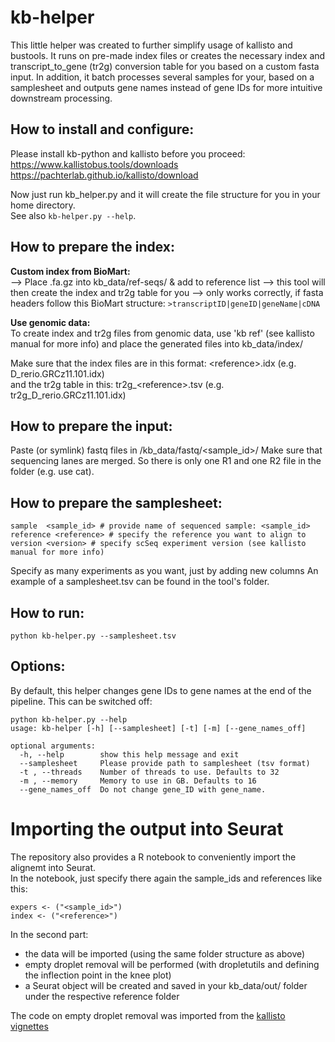 # kb-helper

This little helper was created to further simplify usage of kallisto and bustools.
It runs on pre-made index files or creates the necessary index and transcript_to_gene (tr2g) conversion table for you based on a custom fasta input.
In addition, it batch processes several samples for your, based on a samplesheet and outputs gene names instead of gene IDs for more intuitive downstream processing.  

## How to install and configure:  
Please install kb-python and kallisto before you proceed: 
https://www.kallistobus.tools/downloads  
https://pachterlab.github.io/kallisto/download

Now just run kb_helper.py and it will create the file structure for you in your home directory.  
See also `kb-helper.py --help`. 

## How to prepare the index:  
**Custom index from BioMart:**  
--> Place <reference>.fa.gz into kb_data/ref-seqs/ & add <reference> to reference list
--> this tool will then create the index and tr2g table for you
--> only works correctly, if fasta headers follow this BioMart structure:
`>transcriptID|geneID|geneName|cDNA`

**Use genomic data:**  
To create index and tr2g files from genomic data, use 'kb ref' (see kallisto manual for more info)
and place the generated files into kb_data/index/

Make sure that the index files are in this format: \<reference>.idx (e.g. D_rerio.GRCz11.101.idx)  
  and the tr2g table in this: tr2g_\<reference>.tsv (e.g. tr2g_D_rerio.GRCz11.101.idx) 

## How to prepare the input:  
Paste (or symlink) fastq files in /kb_data/fastq/<sample_id>/
Make sure that sequencing lanes are merged. So there is only one R1 and one R2 file in the folder (e.g. use cat).

## How to prepare the samplesheet:  
```
sample  <sample_id> # provide name of sequenced sample: <sample_id>
reference <reference> # specify the reference you want to align to
version <version> # specify scSeq experiment version (see kallisto manual for more info)
``` 
Specify as many experiments as you want, just by adding new columns
An example of a samplesheet.tsv can be found in the tool's folder.

## How to run:  

```
python kb-helper.py --samplesheet.tsv
```

## Options:
By default, this helper changes gene IDs to gene names at the end of the pipeline. This can be switched off:

```
python kb-helper.py --help
usage: kb-helper [-h] [--samplesheet] [-t] [-m] [--gene_names_off]

optional arguments:
  -h, --help        show this help message and exit
  --samplesheet     Please provide path to samplesheet (tsv format)
  -t , --threads    Number of threads to use. Defaults to 32
  -m , --memory     Memory to use in GB. Defaults to 16
  --gene_names_off  Do not change gene_ID with gene_name.

```

# Importing the output into Seurat

The repository also provides a R notebook to conveniently import the alignemt into Seurat.  
In the notebook, just specify there again the sample_ids and references like this:

```
expers <- ("<sample_id>")
index <- ("<reference>")
```

In the second part:  
* the data will be imported (using the same folder structure as above) 
* empty droplet removal will be performed (with dropletutils and defining the inflection point in the knee plot)
* a Seurat object will be created and saved in your kb_data/out/ folder under the respective reference folder

The code on empty droplet removal was imported from the [kallisto vignettes](https://www.kallistobus.tools/tutorials)


